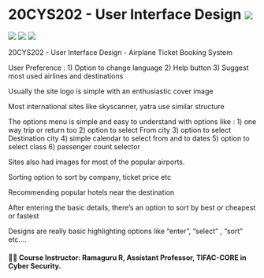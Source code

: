 # 20CYS202 - User Interface Design ![](https://img.shields.io/badge/-Live-brightgreen)
![](https://img.shields.io/badge/Batch-21CYS-lightgreen) ![](https://img.shields.io/badge/UG-blue) ![](https://img.shields.io/badge/Subject-UID-blue)

20CYS202  - User Interface Design - Airplane Ticket Booking System



User Preference :
          1) Option to change language
          2) Help button
          3) Suggest most used airlines and destinations
          
Usually the site logo is simple with an enthusiastic cover image

Most international sites like skyscanner, yatra use similar structure

The options menu is simple and easy to understand with options like :
         1) one way trip or return too
         2) option to select From city 
         3) option to select Destination city
         4) simple calendar to select from and to dates 
         5) option to select class
         6) passenger count selector

Sites also had images for most of the popular airports.

Sorting option to sort by company, ticket price etc

Recommending popular hotels near the destination

After entering the basic details, there’s an option to sort by best or cheapest or fastest

Designs are really basic highlighting options like “enter”, “select” , “sort” etc…. 
 















#### :teacher: Course Instructor:  Ramaguru R, Assistant Professor, TIFAC-CORE in Cyber Security.
